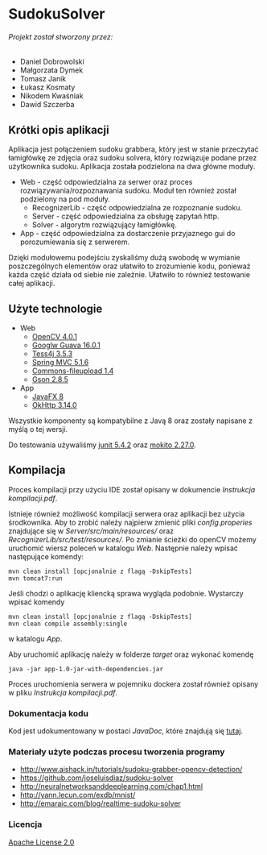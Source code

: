 # SudokuSolver #

###### Projekt został stworzony przez:
* Daniel Dobrowolski
* Małgorzata Dymek
* Tomasz Janik
* Łukasz Kosmaty
* Nikodem Kwaśniak
* Dawid Szczerba

## Krótki opis aplikacji ##

Aplikacja jest połączeniem sudoku grabbera, który jest w stanie przeczytać łamigłówkę ze zdjęcia oraz sudoku solvera, który rozwiązuje podane przez użytkownika sudoku.
Aplikacja została podzielona na dwa główne moduły.
* Web - część odpowiedzialna za serwer oraz proces rozwiązywania/rozpoznawania sudoku. Moduł ten również został podzielony na pod moduły.
    * RecognizerLib - część odpowiedzialna ze rozpoznanie sudoku.
    * Server - część odpowiedzialna za obsługę zapytań http.
    * Solver - algorytm rozwiązujący łamigłówkę.
* App - część odpowiedzialna za dostarczenie przyjaznego gui do porozumiewania się z serwerem.

Dzięki modułowemu podejściu zyskaliśmy dużą swobodę w wymianie poszczególnych elementów oraz ułatwiło to zrozumienie kodu, ponieważ każda część działa od siebie nie zależnie. Ułatwiło to również testowanie całej aplikacji.
## Użyte technologie ##

* Web
    * [OpenCV 4.0.1](https://docs.opencv.org/4.0.1/)
    * [Googlw Guava 16.0.1](https://github.com/google/guava/tree/v16.0.1)
    * [Tess4j 3.5.3](https://github.com/nguyenq/tess4j/tree/tess4j-3.5.3)
    * [Spring MVC 5.1.6](https://github.com/spring-projects/spring-framework)
    * [Commons-fileupload 1.4](https://commons.apache.org/proper/commons-fileupload/)
    * [Gson 2.8.5](https://github.com/google/gson/tree/gson-parent-2.8.5)
* App
    * [JavaFX 8](https://openjfx.io/)
    * [OkHttp 3.14.0](https://square.github.io/okhttp/)

Wszystkie komponenty są kompatybilne z Javą 8 oraz zostały napisane z myślą o tej wersji.

Do testowania używaliśmy [junit 5.4.2](https://junit.org/junit5/) oraz [mokito 2.27.0](https://site.mockito.org/).

## Kompilacja ##

Proces kompilacji przy użyciu IDE został opisany w dokumencie _Instrukcja kompilacji.pdf_.

Istnieje również możliwość kompilacji serwera oraz aplikacji bez użycia środkownika.
Aby to zrobić należy najpierw zmienić pliki _config.properies_ znajdujące się w _Server/src/main/resources/_ oraz _RecognizerLib/src/test/resources/_. Po zmianie ścieżki do openCV możemy uruchomić wiersz poleceń w katalogu _Web_. Następnie należy wpisać następujące komendy:
```
mvn clean install [opcjonalnie z flagą -DskipTests]
mvn tomcat7:run
```

Jeśli chodzi o aplikację kliencką sprawa wygląda podobnie. Wystarczy wpisać komendy
```
mvn clean install [opcjonalnie z flagą -DskipTests]
mvn clean compile assembly:single
```
w katalogu _App_.

Aby uruchomić aplikację należy w folderze _target_ oraz wykonać komendę
```
java -jar app-1.0-jar-with-dependencies.jar
```

Proces uruchomienia serwera w pojemniku dockera został również opisany w pliku _Instrukcja kompilacji.pdf_.

### Dokumentacja kodu ###

Kod jest udokumentowany w postaci _JavaDoc_, które znajdują się [tutaj](https://github.com/lukmccall/SudokuSolver/tree/master/Doc/JavaDoc).

### Materiały użyte podczas procesu tworzenia programy ###

* http://www.aishack.in/tutorials/sudoku-grabber-opencv-detection/
* https://github.com/joseluisdiaz/sudoku-solver
* http://neuralnetworksanddeeplearning.com/chap1.html
* http://yann.lecun.com/exdb/mnist/
* http://emaraic.com/blog/realtime-sudoku-solver

### Licencja ###
[Apache License 2.0](https://github.com/lukmccall/SudokuSolver/blob/master/LICENSE)
